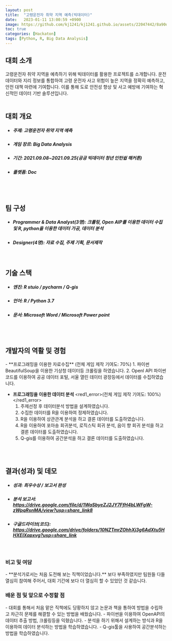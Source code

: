 ```yaml
---
layout: post
title:  "고령운전자 취약 지역 예측(빅데이터)"
date:   2023-01-11 13:00:59 +0900
image: https://github.com/kj1241/kj1241.github.io/assets/22047442/8a90d97f-67ed-4d41-a4fc-507653f69629
toc: true
categories: [Hackaton]
tags: [Python, R, Big Data Analysis]
---
```


<!-- <h1><yellow1_h1>고령운전자 취약 지역 예측(빅데이터) </yellow1_h1></h1>
![빅데이터분석](https://github.com/kj1241/kj1241.github.io/assets/22047442/8a90d97f-67ed-4d41-a4fc-507653f69629){: width="740" height="400"} -->


<h2><yellow1_h2> 대회 소개 </yellow1_h2></h2>
고령운전자 취약 지역을 예측하기 위해 빅데이터를 활용한 프로젝트를 소개합니다.  
운전 데이터와 지리 정보를 통합하여 고령 운전자 사고 위험이 높은 지역을 정확히 예측하고, 안전 대책 마련에 기여합니다.  
이를 통해 도로 안전성 향상 및 사고 예방에 기여하는 혁신적인 데이터 기반 솔루션입니다.

<br>
<br>
<h2><yellow1_h2> 대회 개요 </yellow1_h2></h2><ul>
<li><h5><yellow1_h5>주제: </yellow1_h5><span>  고령운전자 취약 지역 예측</span></h5></li>
<li><h5><yellow1_h5>게임 장르: </yellow1_h5><span>  Big Data Analysis</span></h5></li>
<li><h5><yellow1_h5>기간: </yellow1_h5><span> 2021.09.08~2021.09.25(공공 빅데이터 청년 인턴쉽 해커톤)</span></h5></li>
<li><h5><yellow1_h5>플랫폼: </yellow1_h5><span>  Doc </span></h5></li></ul>

<br>
<br>
<h2><yellow1_h2> 팀 구성 </yellow1_h2></h2><ul>
<li><h5><yellow1_h5>Programmer & Data Analyst(3명): </yellow1_h5><span>  크롤링, Open AIP를 이용한 데이터 수집 및 R, python을 이용한 데이터 가공, 데이터 분석 </span></h5></li>
<li><h5><yellow1_h5>Designer(4명): </yellow1_h5><span> 자료 수집, 주제 기획, 문서제작</span></h5></li></ul>

<br>
<h2><yellow1_h2> 기술 스택 </yellow1_h2></h2><ul>
<li><h5><yellow1_h5>엔진: </yellow1_h5><span> R stuio / pycharm / Q-gis</span></h5></li>
<li><h5><yellow1_h5>언어: </yellow1_h5><span> R / Python 3.7 </span></h5></li>
<li><h5><yellow1_h5>문서: </yellow1_h5><span> Microsoft Word / Microsoft Power point </span></h5></li>
</ul>


<br>
<br>
<h2><yellow1_h2> 개발자의 역활 및 경험 </yellow1_h2></h2>
- **프로그래밍을 이용한 자료수집** <span><red1_error>(전체 게임 제작 기여도: 70%)</red1_error></span>
    1. 파이썬 BeautifulSoup을 이용한 기상청 데이터등 크롤링을 하였습니다.
    2. Openl API 파이썬 코드를 이용하여 공공 데이터 포털, 서울 열린 데이터 광장등에서 데이터를 수집하였습니다.

- **프로그래밍을 이용한 데이터 분석** <span><red1_error>(전체 게임 제작 기여도: 100%)</red1_error></span>
    1. 주제선정 후 데이터분석 방법을 설계하였습니다.
    2. 수집한 데이터를 R을 이용하여 정제하였습니다.
    3. R을 이용하여 상관관계 분석을 하고 결론 데이터를 도출하였습니다.
    4. R을 이용하여 포아송 회귀분석, 로직스틱 회귀 분석, 음이 향 회귀 분석을 하고 결론 데이터를 도출하였습니다.
    5. Q-gis를 이용하여 공간분석을 하고 결론 데이터를 도출하였습니다.
  


<br>
<br>
<h2><yellow1_h2> 결과(성과) 및 데모 </yellow1_h2></h2>
<ul>
<li><h5><yellow1_h5>성과: </yellow1_h5><span> 최우수상 / 보고서 완성 </span></h5></li>
<li><h5><yellow1_h5>분석 보고서: </yellow1_h5><br><span>
<a href="https://drive.google.com/file/d/1WaSbyeZJ2JY7FfH4bLWFgW-zWpqRsnMA/view?usp=share_link"> https://drive.google.com/file/d/1WaSbyeZJ2JY7FfH4bLWFgW-zWpqRsnMA/view?usp=share_link8</a> </span></h5></li>
<li><h5><yellow1_h5>구글드라이브(코드): </yellow1_h5><br><span> 
<a href="https://drive.google.com/drive/folders/10NZTmrZOhhXj3g6AdXtu5HHXEIXapxvg?usp=share_link">https://drive.google.com/drive/folders/10NZTmrZOhhXj3g6AdXtu5HHXEIXapxvg?usp=share_link</a> </span></h5></li>
</ul>

<br>
<h3><yellow1_h3> 비고 및 여담 </yellow1_h3></h3>
- **분석가로서는 처음 도전해 보는 직책이었습니다.** 
보다 부족하였지만 팀원들 다들 열심히 참여해 주어서, 대회 기간에 보다 더 열심히 할 수 있었던 것 같습니다.


<br>
<h3><yellow1_h3> 배운 점 및 앞으로 수정할 점 </yellow1_h3></h3>
- 대회를 통해서 처음 맡은 직책에도 당황하지 않고 논문과 책을 통하여 방법을 수립하고 차근히 문제를 해결할 수 있는 방법을 배웠습니다.
- 파이썬을 이용하여 OpenAPI의 데이터 추출 방법, 크롤링등을 익혔습니다.
- 분석을 하기 위해서 설계하는 방식과 R을 이용하여 데이터 분석하는 방법을 학습하였습니다.
- Q-gis툴을 사용하여 공간분석하는 방법을 학습하였습니다.


<br>